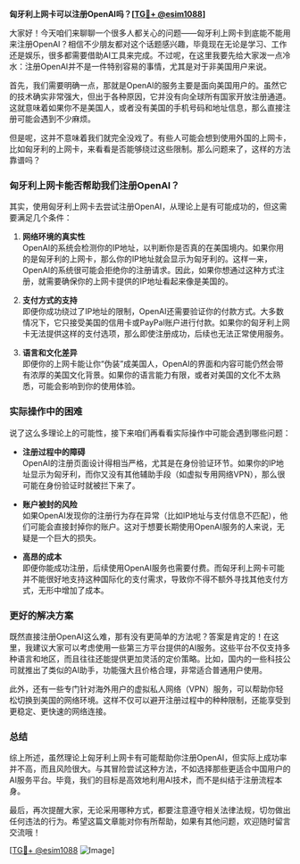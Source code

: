**匈牙利上网卡可以注册OpenAI吗？[[TG💪+ @esim1088](https://t.me/s/esim1088)]**

大家好！今天咱们来聊聊一个很多人都关心的问题——匈牙利上网卡到底能不能用来注册OpenAI？相信不少朋友都对这个话题感兴趣，毕竟现在无论是学习、工作还是娱乐，很多都需要借助AI工具来完成。不过呢，在这里我要先给大家泼一点冷水：注册OpenAI并不是一件特别容易的事情，尤其是对于非美国用户来说。

首先，我们需要明确一点，那就是OpenAI的服务主要是面向美国用户的。虽然它的技术确实非常强大，但出于各种原因，它并没有向全球所有国家开放注册通道。这就意味着如果你不是美国人，或者没有美国的手机号码和地址信息，那么直接注册可能会遇到不少麻烦。

但是呢，这并不意味着我们就完全没戏了。有些人可能会想到使用外国的上网卡，比如匈牙利的上网卡，来看看是否能够绕过这些限制。那么问题来了，这样的方法靠谱吗？

### 匈牙利上网卡能否帮助我们注册OpenAI？

其实，使用匈牙利上网卡去尝试注册OpenAI，从理论上是有可能成功的，但这需要满足几个条件：

1. **网络环境的真实性**  
   OpenAI的系统会检测你的IP地址，以判断你是否真的在美国境内。如果你用的是匈牙利的上网卡，那么你的IP地址就会显示为匈牙利的。这样一来，OpenAI的系统很可能会拒绝你的注册请求。因此，如果你想通过这种方式注册，就需要确保你的上网卡提供的IP地址看起来像是美国的。

2. **支付方式的支持**  
   即便你成功绕过了IP地址的限制，OpenAI还需要验证你的付款方式。大多数情况下，它只接受美国的信用卡或PayPal账户进行付款。如果你的匈牙利上网卡无法提供这样的支付选项，那么即使注册成功，后续也无法正常使用服务。

3. **语言和文化差异**  
   即便你的上网卡能让你“伪装”成美国人，OpenAI的界面和内容可能仍然会带有浓厚的美国文化背景。如果你的语言能力有限，或者对美国的文化不太熟悉，可能会影响到你的使用体验。

### 实际操作中的困难

说了这么多理论上的可能性，接下来咱们再看看实际操作中可能会遇到哪些问题：

- **注册过程中的障碍**  
  OpenAI的注册页面设计得相当严格，尤其是在身份验证环节。如果你的IP地址显示为匈牙利，而你又没有其他辅助手段（如虚拟专用网络VPN），那么很可能在身份验证时就被拦下来了。

- **账户被封的风险**  
  如果OpenAI发现你的注册行为存在异常（比如IP地址与支付信息不匹配），他们可能会直接封掉你的账户。这对于想要长期使用OpenAI服务的人来说，无疑是一个巨大的损失。

- **高昂的成本**  
  即便你能成功注册，后续使用OpenAI服务也需要付费。而匈牙利上网卡可能并不能很好地支持这种国际化的支付需求，导致你不得不额外寻找其他支付方式，无形中增加了成本。

### 更好的解决方案

既然直接注册OpenAI这么难，那有没有更简单的方法呢？答案是肯定的！在这里，我建议大家可以考虑使用一些第三方平台提供的AI服务。这些平台不仅支持多种语言和地区，而且往往还能提供更加灵活的定价策略。比如，国内的一些科技公司就推出了类似的AI助手，功能强大且价格合理，非常适合普通用户使用。

此外，还有一些专门针对海外用户的虚拟私人网络（VPN）服务，可以帮助你轻松切换到美国的网络环境。这样不仅可以避开注册过程中的种种限制，还能享受到更稳定、更快速的网络连接。

### 总结

综上所述，虽然理论上匈牙利上网卡有可能帮助你注册OpenAI，但实际上成功率并不高，而且风险很大。与其冒险尝试这种方法，不如选择那些更适合中国用户的AI服务平台。毕竟，我们的目标是高效地利用AI技术，而不是纠结于注册流程本身。

最后，再次提醒大家，无论采用哪种方式，都要注意遵守相关法律法规，切勿做出任何违法的行为。希望这篇文章能对你有所帮助，如果有其他问题，欢迎随时留言交流哦！

[[TG💪+ @esim1088](https://t.me/s/esim1088) ![Image](https://i.postimg.cc/4NQfJmqS/Snipaste-2025-05-13-00-14-12.png)]